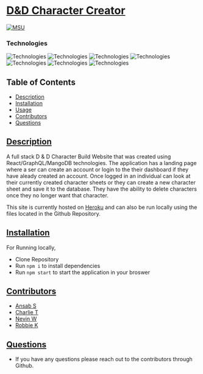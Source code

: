 # [D&D Character Creator](https://github.com/nwithee/dnd-app)

[![MSU](https://img.shields.io/badge/MSU-Coding%20Bootcamp-green/)](https://bootcamp.msu.edu/)

### Technologies

![Technologies](https://img.shields.io/badge/Technologies-React-white)
![Technologies](https://img.shields.io/badge/Technologies-CSS-white)
![Technologies](https://img.shields.io/badge/Technologies-GraphQL-white)
![Technologies](https://img.shields.io/badge/Technologies-Heroku-white)
![Technologies](https://img.shields.io/badge/Technologies-Javascript-white)
![Technologies](https://img.shields.io/badge/Technologies-MangoDB-white)
![Technologies](https://img.shields.io/badge/Technologies-Apollo-white)

## Table of Contents

- [Description](#description)
- [Installation](#installation)
- [Usage](#usage)
- [Contributors](#contributors)
- [Questions](#questions)

## [Description](#table-of-contents)

A full stack D & D Character Build Website that was created using React/GraphQL/MangoDB technologies. The application has a landing page where a ser can create an account or login to the their dashboard if they have aleady created an account. Once logged in an individual can look at their currently created character sheets or they can create a new character sheet and save it to the database. They have the ability to delete characters once they no longer want that character. 

This site is currently hosted on [Heroku](https://dndfinalproject.herokuapp.com/) and can also be run locally using the files located in the Github Repository.

## [Installation](#table-of-contents)

For Running locally, 
- Clone Repository
- Run `npm i` to install dependencies
- Run `npm start` to start the application in your broswer


## [Contributors](#table-of-contents)

- [Ansab S](https://github.com/asidiki)
- [Charlie T](https://github.com/soulslurpee)
- [Nevin W](https://github.com/nwithee)
- [Robbie K](https://github.com/shorty008)

## [Questions](#table-of-contents)

- If you have any questions please reach out to the contributors through Github. 

